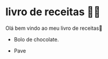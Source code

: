 # livro de receitas :man_cook:

Olá bem vindo ao meu livro de receitas:wave:

- Bolo de chocolate.

- Pave

  ​